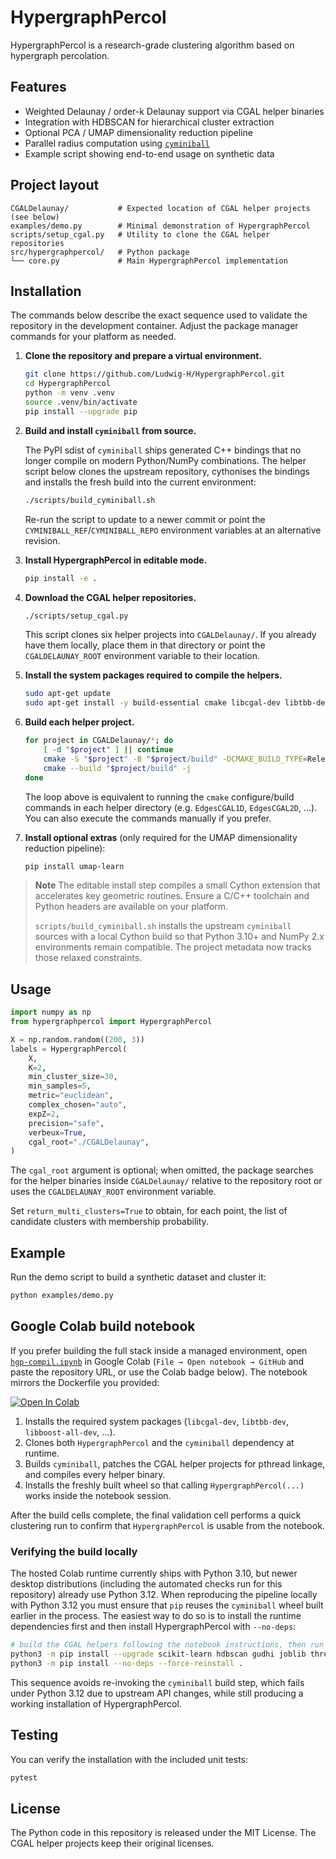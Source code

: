 # HypergraphPercol

HypergraphPercol is a research-grade clustering algorithm based on hypergraph percolation.

## Features

- Weighted Delaunay / order-k Delaunay support via CGAL helper binaries
- Integration with HDBSCAN for hierarchical cluster extraction
- Optional PCA / UMAP dimensionality reduction pipeline
- Parallel radius computation using [`cyminiball`](https://pypi.org/project/cyminiball/)
- Example script showing end-to-end usage on synthetic data

## Project layout

```
CGALDelaunay/           # Expected location of CGAL helper projects (see below)
examples/demo.py        # Minimal demonstration of HypergraphPercol
scripts/setup_cgal.py   # Utility to clone the CGAL helper repositories
src/hypergraphpercol/   # Python package
└── core.py             # Main HypergraphPercol implementation
```

## Installation

The commands below describe the exact sequence used to validate the repository in the development container. Adjust the package
manager commands for your platform as needed.

1. **Clone the repository and prepare a virtual environment.**

   ```bash
   git clone https://github.com/Ludwig-H/HypergraphPercol.git
   cd HypergraphPercol
   python -m venv .venv
   source .venv/bin/activate
   pip install --upgrade pip
   ```

2. **Build and install `cyminiball` from source.**

   The PyPI sdist of `cyminiball` ships generated C++ bindings that no longer
   compile on modern Python/NumPy combinations. The helper script below clones
   the upstream repository, cythonises the bindings and installs the fresh
   build into the current environment:

   ```bash
   ./scripts/build_cyminiball.sh
   ```

   Re-run the script to update to a newer commit or point the
   `CYMINIBALL_REF`/`CYMINIBALL_REPO` environment variables at an alternative
   revision.

3. **Install HypergraphPercol in editable mode.**

   ```bash
   pip install -e .
   ```

4. **Download the CGAL helper repositories.**

   ```bash
   ./scripts/setup_cgal.py
   ```

   This script clones six helper projects into `CGALDelaunay/`. If you already have them locally, place them in that directory
   or point the `CGALDELAUNAY_ROOT` environment variable to their location.

5. **Install the system packages required to compile the helpers.**

   ```bash
   sudo apt-get update
   sudo apt-get install -y build-essential cmake libcgal-dev libtbb-dev libtbbmalloc2 libgmp-dev libmpfr-dev libeigen3-dev
   ```

6. **Build each helper project.**

   ```bash
   for project in CGALDelaunay/*; do
       [ -d "$project" ] || continue
       cmake -S "$project" -B "$project/build" -DCMAKE_BUILD_TYPE=Release
       cmake --build "$project/build" -j
   done
   ```

   The loop above is equivalent to running the `cmake` configure/build commands in each helper directory (e.g. `EdgesCGAL1D`,
   `EdgesCGAL2D`, …). You can also execute the commands manually if you prefer.

7. **Install optional extras** (only required for the UMAP dimensionality reduction pipeline):

   ```bash
   pip install umap-learn
   ```

> **Note**
> The editable install step compiles a small Cython extension that accelerates key geometric routines. Ensure a C/C++ toolchain
> and Python headers are available on your platform.
>
> `scripts/build_cyminiball.sh` installs the upstream `cyminiball` sources with
> a local Cython build so that Python 3.10+ and NumPy 2.x environments remain
> compatible. The project metadata now tracks those relaxed constraints.

## Usage

```python
import numpy as np
from hypergraphpercol import HypergraphPercol

X = np.random.random((200, 3))
labels = HypergraphPercol(
    X,
    K=2,
    min_cluster_size=30,
    min_samples=5,
    metric="euclidean",
    complex_chosen="auto",
    expZ=2,
    precision="safe",
    verbeux=True,
    cgal_root="./CGALDelaunay",
)
```

The `cgal_root` argument is optional; when omitted, the package searches for the helper binaries inside `CGALDelaunay/` relative to the repository root or uses the `CGALDELAUNAY_ROOT` environment variable.

Set `return_multi_clusters=True` to obtain, for each point, the list of candidate clusters with membership probability.

## Example

Run the demo script to build a synthetic dataset and cluster it:

```bash
python examples/demo.py
```

## Google Colab build notebook

If you prefer building the full stack inside a managed environment, open [`hgp-compil.ipynb`](./hgp-compil.ipynb) in Google Colab (``File → Open notebook → GitHub`` and paste the repository URL, or use the Colab badge below). The notebook mirrors the Dockerfile you provided:

[![Open In Colab](https://colab.research.google.com/assets/colab-badge.svg)](https://colab.research.google.com/github/Ludwig-H/HypergraphPercol/blob/main/hgp-compil.ipynb)

1. Installs the required system packages (`libcgal-dev`, `libtbb-dev`, `libboost-all-dev`, …).
2. Clones both `HypergraphPercol` and the `cyminiball` dependency at runtime.
3. Builds `cyminiball`, patches the CGAL helper projects for pthread linkage, and compiles every helper binary.
4. Installs the freshly built wheel so that calling `HypergraphPercol(...)` works inside the notebook session.

After the build cells complete, the final validation cell performs a quick clustering run to confirm that `HypergraphPercol` is usable from the notebook.

### Verifying the build locally

The hosted Colab runtime currently ships with Python 3.10, but newer desktop distributions (including the automated checks run for this repository) already use Python 3.12. When reproducing the pipeline locally with Python 3.12 you must ensure that `pip` reuses the `cyminiball` wheel built earlier in the process. The easiest way to do so is to install the runtime dependencies first and then install HypergraphPercol with `--no-deps`:

```bash
# build the CGAL helpers following the notebook instructions, then run
python3 -m pip install --upgrade scikit-learn hdbscan gudhi joblib threadpoolctl
python3 -m pip install --no-deps --force-reinstall .
```

This sequence avoids re-invoking the `cyminiball` build step, which fails under Python 3.12 due to upstream API changes, while still producing a working installation of HypergraphPercol.

## Testing

You can verify the installation with the included unit tests:

```bash
pytest
```

## License

The Python code in this repository is released under the MIT License. The CGAL helper projects keep their original licenses.

